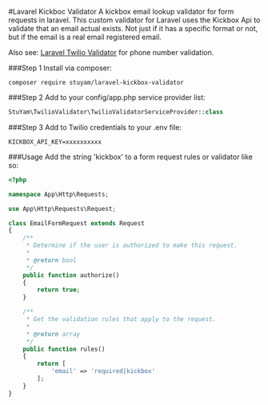 #Lavarel Kickboc Validator
A kickbox email lookup validator for form requests in laravel.
This custom validator for Laravel uses the Kickbox Api to validate that an email actual exists. Not just if it has a specific format or not, but if the email is a real email registered email.

Also see: [Laravel Twilio Validator](https://packagist.org/packages/stuyam/laravel-twilio-validator) for phone number validation.

###Step 1
Install via composer:

```
composer require stuyam/laravel-kickbox-validator
```

###Step 2
Add to your config/app.php service provider list:

```php
StuYam\TwilioValidator\TwilioValidatorServiceProvider::class
```

###Step 3
Add to Twilio credentials to your .env file:

```
KICKBOX_API_KEY=xxxxxxxxxx
```


###Usage
Add the string 'kickbox' to a form request rules or validator like so:

```php
<?php

namespace App\Http\Requests;

use App\Http\Requests\Request;

class EmailFormRequest extends Request
{
    /**
     * Determine if the user is authorized to make this request.
     *
     * @return bool
     */
    public function authorize()
    {
        return true;
    }

    /**
     * Get the validation rules that apply to the request.
     *
     * @return array
     */
    public function rules()
    {
        return [
            'email' => 'required|kickbox'
        ];
    }
}

```
